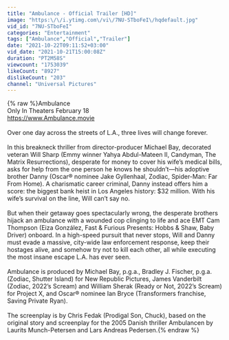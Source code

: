 ```yaml
---
title: "Ambulance - Official Trailer [HD]"
image: "https:\/\/i.ytimg.com\/vi\/7NU-STboFeI\/hqdefault.jpg"
vid_id: "7NU-STboFeI"
categories: "Entertainment"
tags: ["Ambulance","Official","Trailer"]
date: "2021-10-22T09:11:52+03:00"
vid_date: "2021-10-21T15:00:08Z"
duration: "PT2M58S"
viewcount: "1753039"
likeCount: "8927"
dislikeCount: "203"
channel: "Universal Pictures"
---
```

{% raw %}Ambulance<br />Only In Theaters February 18<br /><a rel="nofollow" target="blank" href="https://www.Ambulance.movie">https://www.Ambulance.movie</a><br /><br />Over one day across the streets of L.A., three lives will change forever.<br /> <br />In this breakneck thriller from director-producer Michael Bay, decorated veteran Will Sharp (Emmy winner Yahya Abdul-Mateen II, Candyman, The Matrix Resurrections), desperate for money to cover his wife’s medical bills, asks for help from the one person he knows he shouldn’t—his adoptive brother Danny (Oscar® nominee Jake Gyllenhaal, Zodiac, Spider-Man: Far From Home). A charismatic career criminal, Danny instead offers him a score: the biggest bank heist in Los Angeles history: $32 million. With his wife’s survival on the line, Will can’t say no. <br /> <br />But when their getaway goes spectacularly wrong, the desperate brothers hijack an ambulance with a wounded cop clinging to life and ace EMT Cam Thompson (Eiza González, Fast &amp; Furious Presents: Hobbs &amp; Shaw, Baby Driver) onboard. In a high-speed pursuit that never stops, Will and Danny must evade a massive, city-wide law enforcement response, keep their hostages alive, and somehow try not to kill each other, all while executing the most insane escape L.A. has ever seen.  <br /> <br />Ambulance is produced by Michael Bay, p.g.a., Bradley J. Fischer, p.g.a. (Zodiac, Shutter Island) for New Republic Pictures, James Vanderbilt (Zodiac, 2022’s Scream) and William Sherak (Ready or Not, 2022’s Scream) for Project X, and Oscar® nominee Ian Bryce (Transformers franchise, Saving Private Ryan).<br /> <br />The screenplay is by Chris Fedak (Prodigal Son, Chuck), based on the original story and screenplay for the 2005 Danish thriller Ambulancen by Laurits Munch-Petersen and Lars Andreas Pedersen.{% endraw %}
